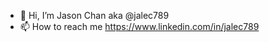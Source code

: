 - 👋 Hi, I’m Jason Chan aka @jalec789
- 📫 How to reach me https://www.linkedin.com/in/jalec789
<!---
jalec789/jalec789 is a ✨ special ✨ repository because its `README.md` (this file) appears on your GitHub profile.
You can click the Preview link to take a look at your changes.
--->

